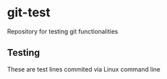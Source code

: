 # git-test
Repository for testing git functionalities 

## Testing

These are test lines commited via Linux command line
